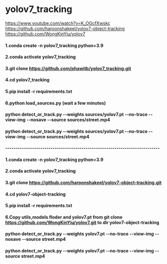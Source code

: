 # yolov7_tracking

https://www.youtube.com/watch?v=K_OGcfXwskc  
https://github.com/haroonshakeel/yolov7-object-tracking  
https://github.com/WongKinYiu/yolov7  

#### 1.conda create -n yolov7_tracking python=3.9
#### 2.conda activate yolov7_tracking
#### 3.git clone https://github.com/phawitb/yolov7_tracking.git
#### 4.cd yolov7_tracking
#### 5.pip install -r requirements.txt
#### 6.python load_sources.py (wait a few minutes)
#### python detect_or_track.py --weights sources/yolov7.pt --no-trace --view-img --nosave --source sources/street.mp4
#### python detect_or_track.py --weights sources/yolov7.pt --no-trace --view-img  --source sources/street.mp4


#### ---------------------------------------------------------------------------


#### 1.conda create -n yolov7_tracking python=3.9
#### 2.conda activate yolov7_tracking
#### 3.git clone https://github.com/haroonshakeel/yolov7-object-tracking.git
#### 4.cd yolov7-object-tracking
#### 5.pip install -r requirements.txt
#### 6.Copy utils,models floder and yolov7.pt from git clone https://github.com/WongKinYiu/yolov7.git to dir yolov7-object-tracking

#### python detect_or_track.py --weights yolov7.pt --no-trace --view-img --nosave --source street.mp4
#### python detect_or_track.py --weights yolov7.pt --no-trace --view-img  --source street.mp4

